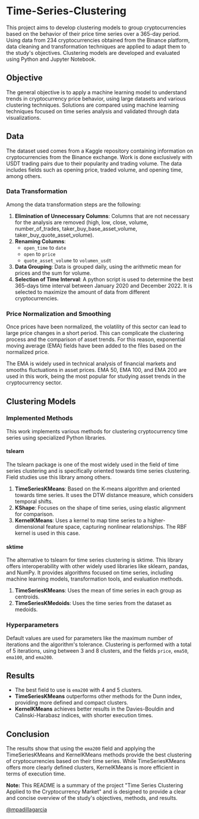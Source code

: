 # Time-Series-Clustering

This project aims to develop clustering models to group cryptocurrencies based on the behavior of their price time series over a 365-day period. Using data from 234 cryptocurrencies obtained from the Binance platform, data cleaning and transformation techniques are applied to adapt them to the study's objectives. Clustering models are developed and evaluated using Python and Jupyter Notebook.

## Objective

The general objective is to apply a machine learning model to understand trends in cryptocurrency price behavior, using large datasets and various clustering techniques. Solutions are compared using machine learning techniques focused on time series analysis and validated through data visualizations.

## Data

The dataset used comes from a Kaggle repository containing information on cryptocurrencies from the Binance exchange. Work is done exclusively with USDT trading pairs due to their popularity and trading volume. The data includes fields such as opening price, traded volume, and opening time, among others.

### Data Transformation
Among the data transformation steps are the following:
1. **Elimination of Unnecessary Columns**: Columns that are not necessary for the analysis are removed (high, low, close, volume, number_of_trades, taker_buy_base_asset_volume, taker_buy_quote_asset_volume).
2. **Renaming Columns**: 
   - `open_time` to `date`
   - `open` to `price`
   - `quote_asset_volume` to `volumen_usdt`
3. **Data Grouping**: Data is grouped daily, using the arithmetic mean for prices and the sum for volume.
4. **Selection of Time Interval**: A python script is used to determine the best 365-days time interval between January 2020 and December 2022. It is selected to maximize the amount of data from different cryptocurrencies.

### Price Normalization and Smoothing

Once prices have been normalized, the volatility of this sector can lead to large price changes in a short period. This can complicate the clustering process and the comparison of asset trends. For this reason, exponential moving average (EMA) fields have been added to the files based on the normalized price.

The EMA is widely used in technical analysis of financial markets and smooths fluctuations in asset prices. EMA 50, EMA 100, and EMA 200 are used in this work, being the most popular for studying asset trends in the cryptocurrency sector.

## Clustering Models

### Implemented Methods

This work implements various methods for clustering cryptocurrency time series using specialized Python libraries.

#### tslearn

The tslearn package is one of the most widely used in the field of time series clustering and is specifically oriented towards time series clustering. Field studies use this library among others.

1. **TimeSeriesKMeans**: Based on the K-means algorithm and oriented towards time series. It uses the DTW distance measure, which considers temporal shifts.
2. **KShape**: Focuses on the shape of time series, using elastic alignment for comparison.
3. **KernelKMeans**: Uses a kernel to map time series to a higher-dimensional feature space, capturing nonlinear relationships. The RBF kernel is used in this case.

#### sktime

The alternative to tslearn for time series clustering is sktime. This library offers interoperability with other widely used libraries like sklearn, pandas, and NumPy. It provides algorithms focused on time series, including machine learning models, transformation tools, and evaluation methods.

1. **TimeSeriesKMeans**: Uses the mean of time series in each group as centroids.
2. **TimeSeriesKMedoids**: Uses the time series from the dataset as medoids.

### Hyperparameters

Default values are used for parameters like the maximum number of iterations and the algorithm's tolerance. Clustering is performed with a total of 5 iterations, using between 3 and 8 clusters, and the fields `price`, `ema50`, `ema100`, and `ema200`.

## Results

- The best field to use is `ema200` with 4 and 5 clusters.
- **TimeSeriesKMeans** outperforms other methods for the Dunn index, providing more defined and compact clusters.
- **KernelKMeans** achieves better results in the Davies-Bouldin and Calinski-Harabasz indices, with shorter execution times.

## Conclusion

The results show that using the `ema200` field and applying the TimeSeriesKMeans and KernelKMeans methods provide the best clustering of cryptocurrencies based on their time series. While TimeSeriesKMeans offers more clearly defined clusters, KernelKMeans is more efficient in terms of execution time.

**Note:** This README is a summary of the project "Time Series Clustering Applied to the Cryptocurrency Market" and is designed to provide a clear and concise overview of the study's objectives, methods, and results.

[@mpadillagarcia](https://github.com/mpadillagarcia)
